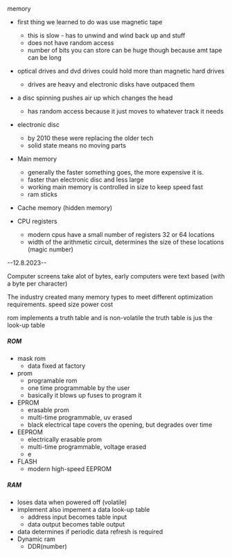 memory 

- first thing we learned to do was use magnetic tape
	- this is slow - has to unwind and wind back up and stuff
	- does not have random access
	- number of bits you can store can be huge though because amt tape can be long
- optical drives and dvd drives could hold more than magnetic hard drives
	- drives are heavy and electronic disks have outpaced them
- a disc spinning pushes air up which changes the head
	- has random access because it just moves to whatever track it needs

- electronic disc
	- by 2010 these were replacing the older tech
	- solid state means no moving parts

- Main memory
	- generally the faster something goes, the more expensive it is.
	- faster than electronic disc and less large
	- working main memory is controlled in size to keep speed fast
	- ram sticks

- Cache memory (hidden memory)
- CPU registers
	- modern cpus have a small number of registers 32 or 64 locations
	- width of the arithmetic circuit, determines the size of these locations (magic number)

--12.8.2023--

Computer screens take alot of bytes,
early computers were text based (with a byte per character)

The industry created many memory types to meet different optimization requirements.
speed
size
power
cost

rom implements a truth table and is non-volatile
the truth table is jus the look-up table 

##### ROM
- mask rom
	- data fixed at factory
- prom
	- programable rom
	- one time programmable by the user
	- basically it blows up fuses to program it
- EPROM
	- erasable prom
	- multi-time programmable, uv erased
	- black electrical tape covers the opening, but degrades over time
- EEPROM
	- electrically erasable prom
	- multi-time programmable, voltage erased
	- e
- FLASH
	- modern high-speed EEPROM


##### RAM
- loses data when powered off (volatile)
- implement also impement a data look-up table
	- address input becomes table input
	- data output becomes table output
- data determines if periodic data refresh is required
- Dynamic ram
	- DDR(number)